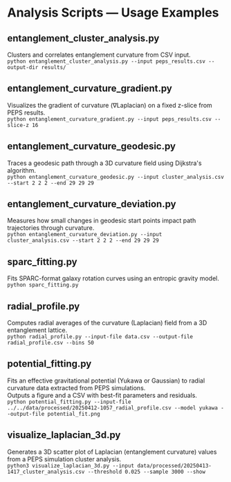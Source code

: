 # Analysis Scripts — Usage Examples

## entanglement_cluster_analysis.py
Clusters and correlates entanglement curvature from CSV input.  
`python entanglement_cluster_analysis.py --input peps_results.csv --output-dir results/`

## entanglement_curvature_gradient.py
Visualizes the gradient of curvature (∇Laplacian) on a fixed z-slice from PEPS results.  
`python entanglement_curvature_gradient.py --input peps_results.csv --slice-z 16`

## entanglement_curvature_geodesic.py  
Traces a geodesic path through a 3D curvature field using Dijkstra's algorithm.  
`python entanglement_curvature_geodesic.py --input cluster_analysis.csv --start 2 2 2 --end 29 29 29`

## entanglement_curvature_deviation.py  
Measures how small changes in geodesic start points impact path trajectories through curvature.  
`python entanglement_curvature_deviation.py --input cluster_analysis.csv --start 2 2 2 --end 29 29 29`

## sparc_fitting.py  
Fits SPARC-format galaxy rotation curves using an entropic gravity model.  
`python sparc_fitting.py`

## radial_profile.py  
Computes radial averages of the curvature (Laplacian) field from a 3D entanglement lattice.  
`python radial_profile.py --input-file data.csv --output-file radial_profile.csv --bins 50`

## potential_fitting.py  
Fits an effective gravitational potential (Yukawa or Gaussian) to radial curvature data extracted from PEPS simulations.  
Outputs a figure and a CSV with best-fit parameters and residuals.  
`python potential_fitting.py --input-file ../../data/processed/20250412-1057_radial_profile.csv --model yukawa --output-file potential_fit.png`

## visualize_laplacian_3d.py  
Generates a 3D scatter plot of Laplacian (entanglement curvature) values from a PEPS simulation cluster analysis.  
`python3 visualize_laplacian_3d.py --input data/processed/20250413-1417_cluster_analysis.csv --threshold 0.025 --sample 3000 --show`

